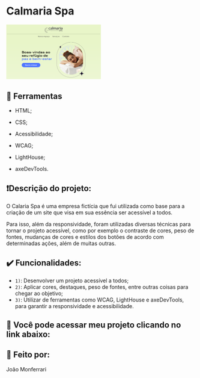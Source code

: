 # Calmaria Spa

<img src="./assets/screenshot.png" alt="Calmaria Spa" width="50%">

## 🔨 Ferramentas

* HTML;
  
* CSS;
  
* Acessibilidade;

* WCAG;

* LightHouse;

* axeDevTools.

## ❗Descrição do projeto:

O Calaria Spa é uma empresa fictícia que fui utilizada como base para a criação de um site que visa em sua essência ser acessível a todos. 

Para isso, além da responsividade, foram utilizadas diversas técnicas para tornar o projeto acessível, como por exemplo o contraste de cores, peso de fontes, mudanças de cores e estilos dos botões de acordo com determinadas ações, além de muitas outras.

## ✔️ Funcionalidades:

- `1)`: Desenvolver um projeto acessível a todos;
- `2)`: Aplicar cores, destaques, peso de fontes, entre outras coisas para chegar ao objetivo;
- `3)`: Utilizar de ferramentas como WCAG, LightHouse e axeDevTools, para garantir a responsividade e acessibilidade.

## 🔗 Você pode acessar meu projeto clicando no link abaixo:



## 🔧 Feito por:

João Monferrari
